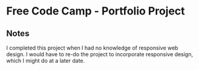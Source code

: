 # Free Code Camp - Portfolio Project

## Notes
I completed this project when I had no knowledge of responsive web design. I would have to re-do the project to incorporate responsive design, which I might do at a later date.
